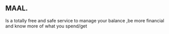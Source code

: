 ## MAAL.
Is a totally free and safe service to manage your balance ,be more financial and know more of what you spend/get
